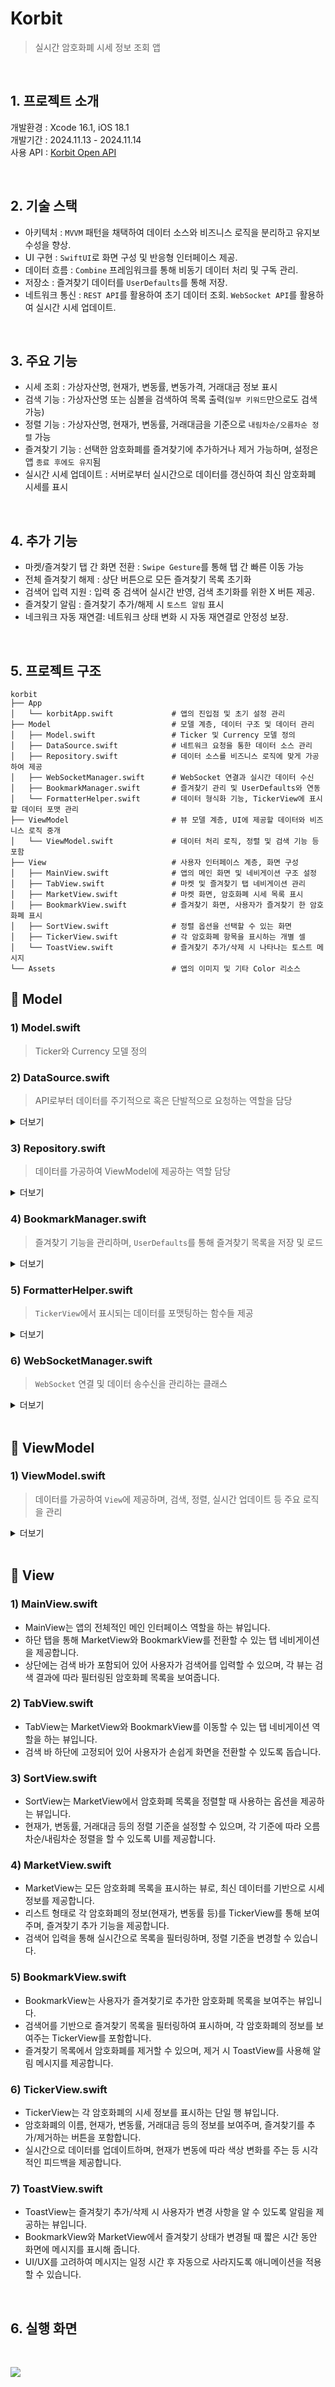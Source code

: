 
# Korbit
> 실시간 암호화폐 시세 정보 조회 앱  

<br>

## 1. 프로젝트 소개

개발환경 : Xcode 16.1, iOS 18.1  
개발기간 : 2024.11.13 - 2024.11.14  
사용 API : [Korbit Open API](https://docs.korbit.co.kr/ "korbit")   

<br>

## 2. 기술 스택

- 아키텍처 : `MVVM` 패턴을 채택하여 데이터 소스와 비즈니스 로직을 분리하고 유지보수성을 향상.
- UI 구현 : `SwiftUI`로 화면 구성 및 반응형 인터페이스 제공.
- 데이터 흐름 : `Combine` 프레임워크를 통해 비동기 데이터 처리 및 구독 관리.
- 저장소 : 즐겨찾기 데이터를 `UserDefaults`를 통해 저장.
- 네트워크 통신 : `REST API`를 활용하여 초기 데이터 조회. `WebSocket API`를 활용하여 실시간 시세 업데이트.

<br>

## 3. 주요 기능

- 시세 조회 : 가상자산명, 현재가, 변동률, 변동가격, 거래대금 정보 표시
- 검색 기능 : 가상자산명 또는 심볼을 검색하여 목록 출력(`일부 키워드`만으로도 검색 가능)
- 정렬 기능 : 가상자산명, 현재가, 변동률, 거래대금을 기준으로 `내림차순/오름차순 정렬` 가능
- 즐겨찾기 기능 : 선택한 암호화폐를 즐겨찾기에 추가하거나 제거 가능하며, 설정은 앱 `종료 후에도 유지`됨
- 실시간 시세 업데이트 : 서버로부터 실시간으로 데이터를 갱신하여 최신 암호화폐 시세를 표시

<br>

## 4. 추가 기능

- 마켓/즐겨찾기 탭 간 화면 전환 : `Swipe Gesture`를 통해 탭 간 빠른 이동 가능
- 전체 즐겨찾기 해제 : 상단 버튼으로 모든 즐겨찾기 목록 초기화
- 검색어 입력 지원 : 입력 중 검색어 실시간 반영, 검색 초기화를 위한 X 버튼 제공.
- 즐겨찾기 알림 : 즐겨찾기 추가/해제 시 `토스트 알림` 표시
- 네크워크 자동 재연결: 네트워크 상태 변화 시 자동 재연결로 안정성 보장.

<br>

## 5. 프로젝트 구조

```
korbit  
├── App  
│   └── korbitApp.swift             # 앱의 진입점 및 초기 설정 관리  
├── Model                           # 모델 계층, 데이터 구조 및 데이터 관리  
│   ├── Model.swift                 # Ticker 및 Currency 모델 정의  
│   ├── DataSource.swift            # 네트워크 요청을 통한 데이터 소스 관리  
│   ├── Repository.swift            # 데이터 소스를 비즈니스 로직에 맞게 가공하여 제공
│   ├── WebSocketManager.swift      # WebSocket 연결과 실시간 데이터 수신
│   ├── BookmarkManager.swift       # 즐겨찾기 관리 및 UserDefaults와 연동  
│   └── FormatterHelper.swift       # 데이터 형식화 기능, TickerView에 표시할 데이터 포맷 관리  
├── ViewModel                       # 뷰 모델 계층, UI에 제공할 데이터와 비즈니스 로직 중개  
│   └── ViewModel.swift             # 데이터 처리 로직, 정렬 및 검색 기능 등 포함  
├── View                            # 사용자 인터페이스 계층, 화면 구성  
│   ├── MainView.swift              # 앱의 메인 화면 및 네비게이션 구조 설정  
│   ├── TabView.swift               # 마켓 및 즐겨찾기 탭 네비게이션 관리  
│   ├── MarketView.swift            # 마켓 화면, 암호화폐 시세 목록 표시  
│   ├── BookmarkView.swift          # 즐겨찾기 화면, 사용자가 즐겨찾기 한 암호화폐 표시  
│   ├── SortView.swift              # 정렬 옵션을 선택할 수 있는 화면  
│   ├── TickerView.swift            # 각 암호화폐 항목을 표시하는 개별 셀  
│   └── ToastView.swift             # 즐겨찾기 추가/삭제 시 나타나는 토스트 메시지  
└── Assets                          # 앱의 이미지 및 기타 Color 리소스  
```

## 📂 Model

### 1) Model.swift 
> Ticker와 Currency 모델 정의

### 2) DataSource.swift 
> API로부터 데이터를 주기적으로 혹은 단발적으로 요청하는 역할을 담당

<details>
<summary> 더보기 </summary>

#### DataSource 클래스
- `DataSource`는 `DataSourceProtocol`을 구현하는 `final class`로, 실제 API 호출을 수행하여 데이터를 가져오는 기능을 담당합니다.
    
#### fetchData 메서드
- 주어진 URL에서 데이터를 요청하는 메서드로, 공통적인 REST API 요청 로직을 처리합니다.
- URL이 유효하지 않은 경우 `Fail`을 반환하여 스트림을 종료하지 않고 처리할 수 있도록 합니다.
- 반환된 데이터는 `Publisher`를 통해 상위 로직에서 처리할 수 있습니다.

#### fetchTickers 메서드
- 암호화폐 현재가 데이터를 단발성으로 요청하는 메서드입니다.
- 내부적으로 `fetchData(from:)` 메서드를 호출하며, `tickerURL`을 사용합니다.

#### fetchCurrencies 메서드
- 암호화폐 정보 데이터를 단발성으로 요청하는 메서드입니다.
- `fetchData(from:)` 메서드를 호출하며, `currencyURL`을 사용합니다.

#### connectWebSocket 메서드
- WebSocket 연결을 초기화하여 서버와 실시간 통신을 시작합니다.
- WebSocket URL은 `APIConfig`에서 로드되며, 연결 후 수신 메시지를 대기합니다.

#### sendWebSocketMessage 메서드
- WebSocket 서버로 메시지를 전송하는 메서드입니다.
- 전송할 메시지는 2차원 배열 형태로 JSON으로 변환 후 송신됩니다.

#### receiveWebSocketMessages 메서드
- WebSocket에서 수신한 메시지를 `Combine`의 `Publisher`로 제공하는 메서드입니다.
- WebSocket에서 수신된 데이터를 상위 로직에서 처리할 수 있도록 반환합니다.

#### disconnectWebSocket 메서드
- WebSocket 연결을 종료하는 메서드입니다.
- WebSocket 관련 자원을 해제하여 메모리 누수를 방지합니다.

#### reconnectWebSocket 메서드
- WebSocket 연결을 다시 시도하는 메서드입니다.
- 기존 연결을 종료하고 새 연결을 설정하여 재연결을 처리합니다.

</details>    


### 3) Repository.swift 
> 데이터를 가공하여 ViewModel에 제공하는 역할 담당

<details>
<summary> 더보기 </summary>

#### Repository 클래스
- `Repository`는 `RepositoryProtocol`을 구현하는 클래스이며, `DataSource`를 통해 데이터를 받아 비즈니스 로직에 맞게 가공하여 제공합니다.

#### fetchTickers 메서드, fetchCurrencies 메서드
- `fetchTickers`와 `fetchCurrencies` 메서드는 단발성으로 시세 데이터와 암호화폐 목록 데이터를 요청하고, 데이터를 JSON에서 `Ticker`와 `Currency` 모델로 각각 디코딩하여 반환합니다.
- `tryMap`을 사용해 데이터를 디코딩하며, `handleEvents`를 통해 구독을 `cancellables`에 저장해 메모리 관리가 가능하게 합니다.
- `eraseToAnyPublisher()`로 `AnyPublisher<[Ticker], Error>` 타입으로 반환합니다.

#### fetchTickersWithCurrencies 메서드
- `fetchTickersWithCurrencies` 메서드는 `fetchTickers`와 `fetchCurrencies`를 병합하여 각 `Ticker`에 해당 `Currency`의 전체 이름(`fullName`)을 추가하는 기능을 제공합니다.
- `Publishers.Zip`을 사용해 두 데이터를 병렬로 가져오며, `map`을 통해 `Ticker` 데이터에 `Currency`의 `fullName`을 병합하여 `Ticker` 모델을 보강합니다.
- 병합된 결과는 `AnyPublisher<[Ticker], Error>`로 반환되어, 최종적으로 필요한 데이터를 제공할 수 있습니다.

#### connectWebSocket 메서드
- WebSocket 연결을 초기화하는 메서드입니다.
- `DataSource`의 `connectWebSocket()` 메서드를 호출합니다.

#### disconnectWebSocket 메서드
- WebSocket 연결을 종료하는 메서드입니다.
- `DataSource`의 `disconnectWebSocket()` 메서드를 호출합니다.

#### subscribeToTickers 메서드
- WebSocket에 구독 요청 메시지를 전송하는 메서드입니다.
- 구독할 암호화폐 심볼 리스트를 JSON 형태로 서버에 전송합니다.

#### receiveTickerUpdates 메서드
- WebSocket을 통해 실시간 `Ticker` 데이터를 수신하는 메서드입니다.
- 수신된 데이터를 `Ticker` 모델로 디코딩하여 반환합니다.


</details> 

### 4) BookmarkManager.swift 
> 즐겨찾기 기능을 관리하며, `UserDefaults`를 통해 즐겨찾기 목록을 저장 및 로드

<details>
<summary> 더보기 </summary>

#### BookmarkManager 클래스
- `BookmarkManager`는 사용자가 추가한 즐겨찾기 데이터를 `UserDefaults`에 저장하고 관리하는 기능을 제공합니다.
- `userDefaultsKey`: `UserDefaults`에 저장될 즐겨찾기 항목의 키로, `bookmarkedItems`라는 키를 사용합니다.
- `cancellables`: Combine의 `AnyCancellable` 객체를 저장하는 `Set`으로, 구독을 저장하여 클래스가 해제될 때 자동으로 구독을 취소합니다.

#### bookmarks 프로퍼티
- `bookmarks`는 현재 즐겨찾기에 저장된 항목들을 `Set<String>`으로 관리하는 프로퍼티입니다.
- `UserDefaults`에서 배열 형태로 즐겨찾기를 불러와 `Set`으로 변환하여 관리하며, 새 값을 설정할 때는 `UserDefaults`에 저장합니다.

#### addBookmark 메서드
- `addBookmark` 메서드는 특정 항목을 즐겨찾기에 추가하는 비동기 메서드입니다.
- 비동기 `Just`를 사용하여 백그라운드 스레드에서 업데이트를 처리하고, 성공 여부를 `AnyPublisher<Bool, Never>`로 반환하여 Combine 스트림으로 관리할 수 있도록 합니다.

#### removeBookmark 메서드
- `removeBookmark` 메서드는 특정 항목을 즐겨찾기에서 제거하는 비동기 메서드입니다.
- `addBookmark`와 유사하게 `Just`를 사용하여 비동기로 `UserDefaults`를 업데이트하며, 결과는 `AnyPublisher<Bool, Never>`로 반환됩니다.

#### toggleBookmark 메서드
- `toggleBookmark` 메서드는 특정 항목이 이미 즐겨찾기에 존재하는지 확인하고, 존재하면 `removeBookmark`를, 존재하지 않으면 `addBookmark`를 호출하여 즐겨찾기 상태를 전환합니다.
- 이를 통해 하나의 메서드로 즐겨찾기 상태를 관리할 수 있습니다.

#### isBookmarked 메서드
- `isBookmarked` 메서드는 특정 항목이 현재 즐겨찾기에 추가되어 있는지 여부를 `Bool`로 반환합니다.
  
#### clearAllBookmarks 메서드
- `clearAllBookmarks` 메서드는 모든 즐겨찾기 항목을 삭제하는 메서드로, 비동기로 `UserDefaults`에서 데이터를 제거하고 `AnyPublisher<Void, Never>` 타입으로 반환합니다.

#### getBookmarkCount 메서드
- `getBookmarkCount` 메서드는 현재 즐겨찾기 항목의 개수를 반환합니다.

</details> 

### 5) FormatterHelper.swift 
> `TickerView`에서 표시되는 데이터를 포맷팅하는 함수들 제공

<details>
<summary> 더보기 </summary>

#### formattedValue 함수
- `formattedValue` 함수는 입력값에 다양한 포맷팅 옵션을 적용하여 포맷팅된 문자열과 색상을 포함하는 값을 반환합니다.
- 함수는 `FormattedValueOptions` 옵션을 받아, `천 단위 구분자`, `부호 추가`, `백분율`, `부호에 따른 색상` 등을 적용할 수 있습니다.
- 포맷팅된 문자열을 통해 UI에서 가독성 높은 데이터를 표시할 수 있도록 지원합니다.

</details> 

### 6) WebSocketManager.swift 
> `WebSocket` 연결 및 데이터 송수신을 관리하는 클래스  

<details>
<summary> 더보기 </summary>

#### connect 메서드
- WebSocket 연결을 초기화하는 메서드입니다.
- 연결 후 서버로부터 메시지를 수신할 준비를 합니다.

#### sendMessage 메서드
- WebSocket 서버로 JSON 형식의 메시지를 전송하는 메서드입니다.
- 전송 중 에러가 발생하면 로그에 기록합니다.

#### receiveMessage 메서드
- WebSocket 메시지를 수신하여 처리하는 메서드입니다.
- 문자열 또는 바이너리 메시지를 수신하여 `subject`로 전달합니다.

#### messagePublisher 메서드
- 수신 메시지를 `Combine`의 `Publisher`로 노출하는 메서드입니다.

#### startPing 메서드
- Ping 메시지를 주기적으로 전송하여 연결 상태를 유지합니다.
- Ping 실패 시 WebSocket 연결을 재시도합니다.

#### disconnect 메서드
- WebSocket 연결을 종료하고 관련 리소스를 해제하는 메서드입니다.

#### reconnect 메서드
- WebSocket 연결을 재시작하는 메서드입니다.
- 기존 연결 종료 후 새 연결을 생성합니다.

</details>

<br>

## 📂 ViewModel

### 1) ViewModel.swift 
> 데이터를 가공하여 `View`에 제공하며, 검색, 정렬, 실시간 업데이트 등 주요 로직을 관리

<details>
<summary> 더보기 </summary>

#### fetchTickers 메서드
- 초기 데이터를 단발성으로 가져오는 메서드로, `Repository`의 `fetchTickersWithCurrencies()`를 호출하여 시세 및 통화 데이터를 가져옵니다.
- 데이터가 성공적으로 로드되면, 즐겨찾기 상태와 정렬 기준을 적용하여 `tickers`를 업데이트하고, `isDataLoaded` 값을 `true`로 변경합니다.

#### updateTickers 메서드
- WebSocket에서 수신된 실시간 데이터를 기반으로 `tickers` 배열을 업데이트하는 메서드입니다.
- 기존 데이터와 비교하여 변경된 부분만 업데이트하여 성능을 최적화합니다.

#### connectWebSocketAndSubscribe 메서드
- WebSocket 연결을 초기화하고, 특정 암호화폐 `symbol` 리스트를 구독하는 메서드입니다.
- 실시간 데이터를 수신하며 UI 상태를 지속적으로 업데이트합니다.

#### updateSortOption 메서드
- 정렬 기준을 변경하는 메서드로, 현재 선택된 기준을 다시 선택하면 오름차순/내림차순을 토글하고, 새로운 기준을 선택하면 내림차순으로 설정합니다.
- 변경된 기준에 따라 `sortTickers()`를 호출하여 데이터를 정렬합니다.

#### sortTickers 메서드
- `currentSortOption`에 따라 시세 데이터를 정렬하는 메서드입니다.
- 가상자산명, 현재가, 변동률, 거래대금을 기준으로 오름차순/내림차순 정렬이 가능하며, `currentSortOption`의 값을 사용하여 동적으로 정렬 기준을 결정합니다.
- 사용자 경험을 개선하기 위해 동일한 값일 경우 종목명을 기준으로 재정렬하여 UI 일관성을 유지합니다.

#### toggleBookmark 메서드
- 특정 항목의 즐겨찾기 상태를 토글하는 메서드로, `bookmarkManager.toggleBookmark`를 통해 즐겨찾기 추가/삭제를 수행합니다.
- 즐겨찾기 상태가 변경되면 `tickers` 배열에서 해당 항목을 찾아 상태를 업데이트하고, 성공 시 사용자에게 토스트 메시지를 표시합니다.

#### removeAllBookmarks 메서드
- 모든 즐겨찾기를 초기화하는 메서드로, `bookmarkManager.clearAllBookmarks()`를 호출하여 모든 항목을 삭제합니다.
- 즐겨찾기가 삭제되면 `tickers` 배열에서 모든 항목의 `bookmark` 상태를 초기화하고, 사용자에게 성공 메시지를 표시합니다.

</details> 

<br>

## 📂 View

### 1) MainView.swift

- MainView는 앱의 전체적인 메인 인터페이스 역할을 하는 뷰입니다.
- 하단 탭을 통해 MarketView와 BookmarkView를 전환할 수 있는 탭 네비게이션을 제공합니다.
- 상단에는 검색 바가 포함되어 있어 사용자가 검색어를 입력할 수 있으며, 각 뷰는 검색 결과에 따라 필터링된 암호화폐 목록을 보여줍니다.

### 2) TabView.swift

- TabView는 MarketView와 BookmarkView를 이동할 수 있는 탭 네비게이션 역할을 하는 뷰입니다.
- 검색 바 하단에 고정되어 있어 사용자가 손쉽게 화면을 전환할 수 있도록 돕습니다.

### 3) SortView.swift

- SortView는 MarketView에서 암호화폐 목록을 정렬할 때 사용하는 옵션을 제공하는 뷰입니다.
- 현재가, 변동률, 거래대금 등의 정렬 기준을 설정할 수 있으며, 각 기준에 따라 오름차순/내림차순 정렬을 할 수 있도록 UI를 제공합니다.

### 4) MarketView.swift

- MarketView는 모든 암호화폐 목록을 표시하는 뷰로, 최신 데이터를 기반으로 시세 정보를 제공합니다.
- 리스트 형태로 각 암호화폐의 정보(현재가, 변동률 등)를 TickerView를 통해 보여주며, 즐겨찾기 추가 기능을 제공합니다.
- 검색어 입력을 통해 실시간으로 목록을 필터링하며, 정렬 기준을 변경할 수 있습니다.

### 5) BookmarkView.swift 
- BookmarkView는 사용자가 즐겨찾기로 추가한 암호화폐 목록을 보여주는 뷰입니다.
- 검색어를 기반으로 즐겨찾기 목록을 필터링하여 표시하며, 각 암호화폐의 정보를 보여주는 TickerView를 포함합니다.
- 즐겨찾기 목록에서 암호화폐를 제거할 수 있으며, 제거 시 ToastView를 사용해 알림 메시지를 제공합니다.

### 6) TickerView.swift

- TickerView는 각 암호화폐의 시세 정보를 표시하는 단일 행 뷰입니다.
- 암호화폐의 이름, 현재가, 변동률, 거래대금 등의 정보를 보여주며, 즐겨찾기를 추가/제거하는 버튼을 포함합니다.
- 실시간으로 데이터를 업데이트하며, 현재가 변동에 따라 색상 변화를 주는 등 시각적인 피드백을 제공합니다.

### 7) ToastView.swift

- ToastView는 즐겨찾기 추가/삭제 시 사용자가 변경 사항을 알 수 있도록 알림을 제공하는 뷰입니다.
- BookmarkView와 MarketView에서 즐겨찾기 상태가 변경될 때 짧은 시간 동안 화면에 메시지를 표시해 줍니다.
- UI/UX를 고려하여 메시지는 일정 시간 후 자동으로 사라지도록 애니메이션을 적용할 수 있습니다.

<br>

## 6. 실행 화면

<br>

![](https://github.com/user-attachments/assets/d531e518-4932-4eaa-b16a-44da46cf60f8)

